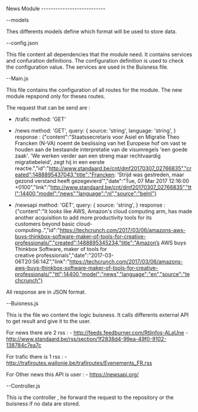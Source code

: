 News Module ---------------------------

--models

Thes differents models define which format will be used to store data.


--config.json

This file content all dependencies that the module need.
It contains services and confuration definitions.
The configuration definition is used to check the configuration value.
The services are used in the Buisness file.

--Main.js

This file contains the configuration of all routes for the module.
The new module repspond only for theses routes.

The request that can be send are : 

- /trafic
        method: 'GET'

- /news
        method: 'GET',
        query: {
            source: 'string',
            language: 'string',
        }
        response : {"content":"Staatssecretaris voor Asiel en Migratie Theo Francken (N-VA) noemt de beslissing van het Europese hof om vast te houden aan de bestaande interpretatie van de visumregels 'een goede zaak'. 'We werken verder aan een streng maar rechtvaardig migratiebeleid', zegt hij in een eerste reactie.","id":"http://www.standaard.be/cnt/dmf20170307_02766835","created":1488895437043,"title":"Francken: 'Strijd was gestreden, maar gezond verstand heeft gezegevierd'","date":"Tue, 07 Mar 2017 12:16:00 +0100","link":"http://www.standaard.be/cnt/dmf20170307_02766835","ttl":14400,"model":"news","language":"nl","source":"belnl"}

- /newsapi
        method: 'GET',
        query: {
            source: 'string',
        }
        response : {"content":"It looks like AWS, Amazon's cloud computing arm, has made another acquisition to add more productivity tools for its customers beyond basic cloud-computing..","id":"https://techcrunch.com/2017/03/06/amazons-aws-buys-thinkbox-software-maker-of-tools-for-creative-professionals/","created":1488895345234,"title":"Amazon’s AWS buys Thinkbox Software, maker of tools for creative professionals","date":"2017-03-06T20:56:14Z","link":"https://techcrunch.com/2017/03/06/amazons-aws-buys-thinkbox-software-maker-of-tools-for-creative-professionals/","ttl":14400,"model":"news","language":"en","source":"techcrunch"}


All response are in JSON format.


--Buisness.js

This is the file wo content the logic buisness.
It calls differents external API to get result and give it to the user.

For news there are 2 rss :  - http://feeds.feedburner.com/Rtlinfos-ALaUne
                            - http://www.standaard.be/rss/section/1f2838d4-99ea-49f0-9102-138784c7ea7c

For trafic there is 1 rss : - http://trafiroutes.wallonie.be/trafiroutes/Evenements_FR.rss

For Other news this API is user : - https://newsapi.org/

--Controller.js

This is the controller , he forward the request to the repository
or the buisness if no data are stored.